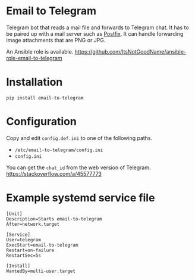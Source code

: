# Email to Telegram

Telegram bot that reads a mail file and forwards to Telegram chat.
It has to be paired up with a mail server such as [Postfix](<https://en.wikipedia.org/wiki/Postfix_(software)>).
It can handle forwarding image attachments that are PNG or JPG.

An Ansible role is available.
https://github.com/ItsNotGoodName/ansible-role-email-to-telegram

# Installation

```
pip install email-to-telegram
```

# Configuration

Copy and edit `config.def.ini` to one of the following paths.

- `/etc/email-to-telegram/config.ini`
- `config.ini`

You can get the `chat_id` from the web version of Telegram.
https://stackoverflow.com/a/45577773

# Example systemd service file

```
[Unit]
Description=Starts email-to-telegram
After=network.target

[Service]
User=telegram
ExecStart=email-to-telegram
Restart=on-failure
RestartSec=5s

[Install]
WantedBy=multi-user.target
```
